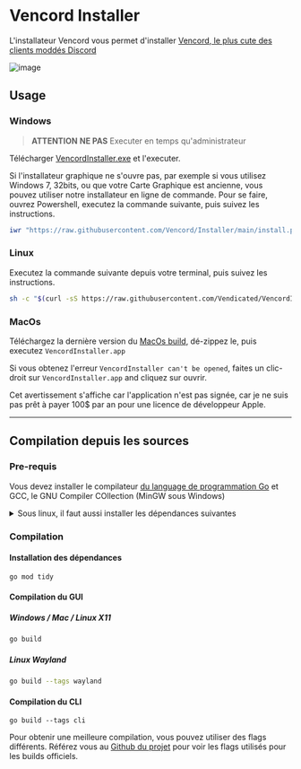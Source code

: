 # Vencord Installer

L'installateur Vencord vous permet d'installer [Vencord, le plus cute des clients moddés Discord ](https://github.com/Vendicated/Vencord)

![image](https://user-images.githubusercontent.com/45497981/226734476-5fb42420-844d-4e27-ae06-4799118e086e.png)

## Usage

### Windows

> **ATTENTION**
**NE PAS** Executer en temps qu'administrateur

Télécharger [VencordInstaller.exe](https://github.com/Vencord/Installer/releases/latest/download/VencordInstaller.exe) et l'executer.

Si l'installateur graphique ne s'ouvre pas, par exemple si vous utilisez Windows 7, 32bits, ou que votre Carte Graphique est ancienne, vous pouvez utiliser notre installateur en ligne de commande.
Pour se faire, ouvrez Powershell, executez la commande suivante, puis suivez les instructions.


```ps1
iwr "https://raw.githubusercontent.com/Vencord/Installer/main/install.ps1" -UseBasicParsing | iex
```

### Linux

Executez la commande suivante depuis votre terminal, puis suivez les instructions.


```sh
sh -c "$(curl -sS https://raw.githubusercontent.com/Vendicated/VencordInstaller/main/install.sh)"
```

### MacOs

Téléchargez la dernière version du [MacOs build](https://github.com/Vencord/Installer/releases/latest/download/VencordInstaller.MacOS.zip), dé-zippez le, puis executez `VencordInstaller.app` 

Si vous obtenez l'erreur `VencordInstaller can't be opened`, faites un clic-droit sur `VencordInstaller.app` and cliquez sur ouvrir.

Cet avertissement s'affiche car l'application n'est pas signée, car je ne suis pas prêt à payer 100$ par an pour une licence de développeur Apple.

___

## Compilation depuis les sources

### Pre-requis

Vous devez installer le compilateur [du language de programmation Go](https://go.dev/doc/install) et GCC, le GNU Compiler COllection (MinGW sous Windows)

<details>
<summary>Sous linux, il faut aussi installer les dépendances suivantes</summary>

#### Dépendances de base
```sh
apt install -y pkg-config libsdl2-dev libglx-dev libgl1-mesa-dev
```

#### Dépendances X11
```sh
apt install -y xorg-dev
```

#### Dépendances Wayland
```sh
apt install -y libwayland-dev libxkbcommon-dev wayland-protocols extra-cmake-modules
```

</details>

### Compilation

#### Installation des dépendances

```sh
go mod tidy
```

#### Compilation du GUI

##### Windows / Mac / Linux X11
```sh
go build
```

##### Linux Wayland
```sh
go build --tags wayland
```

#### Compilation du CLI
```
go build --tags cli
```

Pour obtenir une meilleure compilation, vous pouvez utiliser des flags différents.
Référez vous au [Github du projet](https://github.com/Vendicated/VencordInstaller/blob/main/.github/workflows/release.yml) pour voir les flags utilisés pour les builds officiels.
